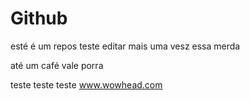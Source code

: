 # Github

esté é um repos
teste
editar mais uma vesz essa merda

até um café vale porra

teste teste teste
www.wowhead.com

